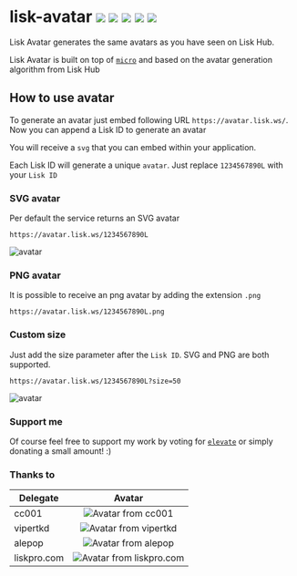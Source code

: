 # lisk-avatar ![](https://avatar.lisk.ws/1L.png?size=20) ![](https://avatar.lisk.ws/323L.png?size=20) ![](https://avatar.lisk.ws/42312232.png?size=20) ![](https://avatar.lisk.ws/911111.png?size=20) ![](https://avatar.lisk.ws/733333.png?size=20)

Lisk Avatar generates the same avatars as you have seen on Lisk Hub.

Lisk Avatar is built on top of [`micro`](https://github.com/zeit/micro) and based on the avatar generation algorithm from Lisk Hub

## How to use avatar

To generate an avatar just embed following URL `https://avatar.lisk.ws/`. Now you can append a Lisk ID to generate an avatar

You will receive a `svg` that you can embed within your application.

Each Lisk ID will generate a unique `avatar`. Just replace `1234567890L` with your `Lisk ID`

### SVG avatar

Per default the service returns an SVG avatar

```
https://avatar.lisk.ws/1234567890L
```

![avatar](https://avatar.lisk.ws/1234567890L?size=100)

### PNG avatar

It is possible to receive an png avatar by adding the extension `.png`

```
https://avatar.lisk.ws/1234567890L.png
```

### Custom size

Just add the size parameter after the `Lisk ID`. SVG and PNG are both supported.

```
https://avatar.lisk.ws/1234567890L?size=50
```

![avatar](https://avatar.lisk.ws/1234567890L?size=50)

### Support me

Of course feel free to support my work by voting for [`elevate`](https://explorer.lisk.io/delegate/17890508407355636952L) or simply donating a small amount! :)

### Thanks to

| Delegate    |                                        Avatar                                        |
| ----------- | :----------------------------------------------------------------------------------: |
| cc001       |    ![Avatar from cc001](https://avatar.lisk.ws/6787154358850114730L.png?size=25)     |
| vipertkd    |   ![Avatar from vipertkd](https://avatar.lisk.ws/4980451641598555896L.png?size=25)   |
| alepop      |    ![Avatar from alepop](https://avatar.lisk.ws/9010579446607279905L.png?size=25)    |
| liskpro.com | ![Avatar from liskpro.com](https://avatar.lisk.ws/13112651512533400586L.png?size=25) |
